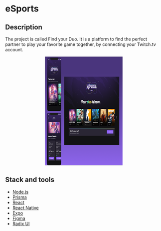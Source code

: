 # eSports

## Description
The project is called Find your Duo. It is a platform to find the perfect partner to play your favorite game together, by connecting your Twitch.tv account.

<p align="center">
<img width='250px' height='350px' src="./assets/img/layout.png" alt="Next Level Week Esports Logo"/></p>

## Stack and tools
* [Node.js](https://nodejs.org/en/)
* [Prisma](https://www.prisma.io/)
* [React](https://reactjs.org/)
* [React Native](https://reactnative.dev/)
* [Expo](https://expo.dev/)
* [Figma](https://www.figma.com/)
* [Radix UI](https://www.radix-ui.com/)
